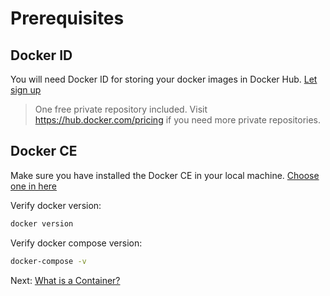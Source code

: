 # Prerequisites

## Docker ID

You will need Docker ID for storing your docker images in Docker Hub. [Let sign up](https://hub.docker.com/signup)

> One free private repository included. Visit https://hub.docker.com/pricing if you need more private repositories.

## Docker CE

Make sure you have installed the Docker CE in your local machine. [Choose one in here](https://hub.docker.com/search/?q=&type=edition&offering=community)

Verify docker version:

```bash
docker version
```

Verify docker compose version:
```bash
docker-compose -v
```

Next: [What is a Container?](02-what-is-container.md)